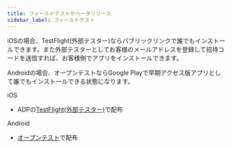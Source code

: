 ```yaml
---
title: フィールドテストやベータリリース
sidebar_label: フィールドテスト
---
```



iOSの場合、TestFlight(外部テスター)ならパブリックリンクで誰でもインストールできます。また外部テスターとしてお客様のメールアドレスを登録して招待コードを送信すれば、お客様側でアプリをインストールできます。

Androidの場合、オープンテストならGoogle Playで早期アクセス版アプリとして誰でもインストールできる状態になります。


iOS
 - ADPの[TestFlight(外部テスター)](../build/ios/adp_testflight.md)で配布

Android
 - [オープンテスト](../build/android/google_play_test.md)で配布
